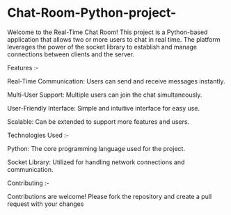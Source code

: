 # Chat-Room-Python-project-

Welcome to the Real-Time Chat Room! This project is a Python-based application that allows two or more users to chat in real time. The platform leverages the power of the socket library to establish and manage connections between clients and the server.

Features :-

Real-Time Communication: Users can send and receive messages instantly.

Multi-User Support: Multiple users can join the chat simultaneously.

User-Friendly Interface: Simple and intuitive interface for easy use.

Scalable: Can be extended to support more features and users.

Technologies Used :-

Python: The core programming language used for the project.

Socket Library: Utilized for handling network connections and communication.

Contributing :- 

Contributions are welcome! Please fork the repository and create a pull request with your changes
